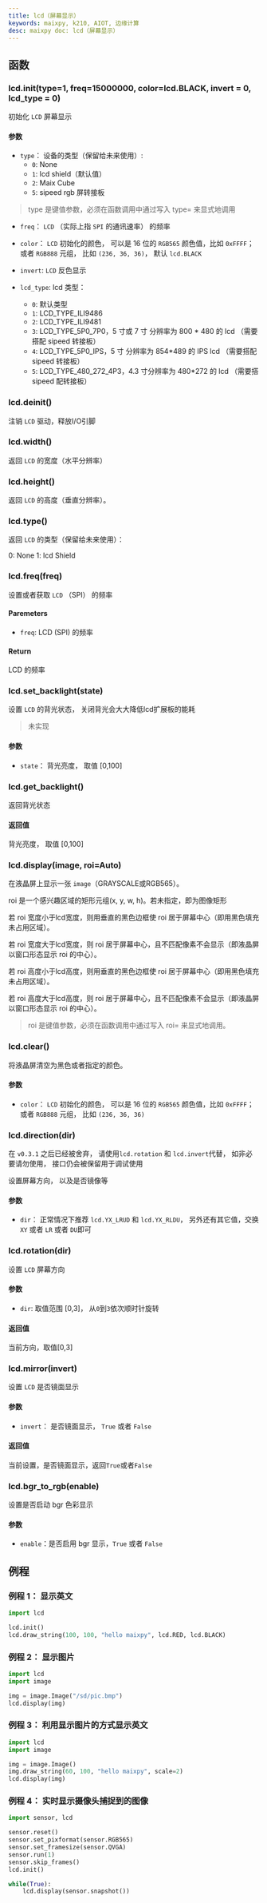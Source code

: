 ```yaml
---
title: lcd（屏幕显示）
keywords: maixpy, k210, AIOT, 边缘计算
desc: maixpy doc: lcd（屏幕显示）
---
```





## 函数

### lcd.init(type=1, freq=15000000, color=lcd.BLACK, invert = 0, lcd_type = 0)

初始化 `LCD` 屏幕显示

#### 参数

* `type`： 设备的类型（保留给未来使用）:
  * `0`: None
  * `1`: lcd shield（默认值）
  * `2`: Maix Cube
  * `5`: sipeed rgb 屏转接板
> type 是键值参数，必须在函数调用中通过写入 type= 来显式地调用

* `freq`： `LCD` （实际上指 `SPI` 的通讯速率） 的频率

* `color`： `LCD` 初始化的颜色， 可以是 16 位的 `RGB565` 颜色值，比如 `0xFFFF`； 或者 `RGB888` 元组， 比如 `(236, 36, 36)`， 默认 `lcd.BLACK`

* `invert`: `LCD` 反色显示

* `lcd_type`: lcd 类型：
  * `0`: 默认类型
  * `1`: LCD_TYPE_ILI9486
  * `2`: LCD_TYPE_ILI9481
  * `3`: LCD_TYPE_5P0_7P0，5 寸或 7 寸 分辨率为 800 * 480 的 lcd （需要搭配 sipeed 转接板）
  * `4`: LCD_TYPE_5P0_IPS，5 寸 分辨率为 854*489 的 IPS lcd （需要搭配 sipeed 转接板）
  * `5`: LCD_TYPE_480_272_4P3，4.3 寸分辨率为 480*272 的 lcd （需要搭 sipeed 配转接板）

### lcd.deinit()

注销 `LCD` 驱动，释放I/O引脚

### lcd.width()

返回 `LCD` 的宽度（水平分辨率）


### lcd.height()

返回 `LCD` 的高度（垂直分辨率）。


### lcd.type()

返回 `LCD` 的类型（保留给未来使用）：

0: None
1: lcd Shield

### lcd.freq(freq)

设置或者获取 `LCD` （SPI） 的频率

#### Paremeters

* `freq`: LCD (SPI) 的频率

#### Return

LCD 的频率


### lcd.set_backlight(state)

设置 `LCD` 的背光状态， 关闭背光会大大降低lcd扩展板的能耗

> 未实现

#### 参数

* `state`： 背光亮度， 取值 [0,100]

### lcd.get_backlight()

返回背光状态

#### 返回值

背光亮度， 取值 [0,100]

### lcd.display(image, roi=Auto)

在液晶屏上显示一张 `image`（GRAYSCALE或RGB565）。

roi 是一个感兴趣区域的矩形元组(x, y, w, h)。若未指定，即为图像矩形

若 roi 宽度小于lcd宽度，则用垂直的黑色边框使 roi 居于屏幕中心（即用黑色填充未占用区域）。

若 roi 宽度大于lcd宽度，则 roi 居于屏幕中心，且不匹配像素不会显示（即液晶屏以窗口形态显示 roi 的中心）。

若 roi 高度小于lcd高度，则用垂直的黑色边框使 roi 居于屏幕中心（即用黑色填充未占用区域）。

若 roi 高度大于lcd高度，则 roi 居于屏幕中心，且不匹配像素不会显示（即液晶屏以窗口形态显示 roi 的中心）。

> roi 是键值参数，必须在函数调用中通过写入 roi= 来显式地调用。

### lcd.clear()

将液晶屏清空为黑色或者指定的颜色。

#### 参数

* `color`： `LCD` 初始化的颜色， 可以是 16 位的 `RGB565` 颜色值，比如 `0xFFFF`； 或者 `RGB888` 元组， 比如 `(236, 36, 36)`


### lcd.direction(dir)

在 `v0.3.1` 之后已经被舍弃， 请使用`lcd.rotation` 和 `lcd.invert`代替， 如非必要请勿使用， 接口仍会被保留用于调试使用

设置屏幕方向， 以及是否镜像等

#### 参数

* `dir`： 正常情况下推荐 `lcd.YX_LRUD` 和 `lcd.YX_RLDU`， 另外还有其它值，交换 `XY` 或者 `LR` 或者 `DU`即可

### lcd.rotation(dir)

设置 `LCD` 屏幕方向

#### 参数

* `dir`: 取值范围 [0,3]， 从`0`到`3`依次顺时针旋转

#### 返回值

当前方向，取值[0,3]

### lcd.mirror(invert)

设置 `LCD` 是否镜面显示

#### 参数

* `invert`： 是否镜面显示， `True` 或者 `False`

#### 返回值

当前设置，是否镜面显示，返回`True`或者`False`

### lcd.bgr_to_rgb(enable)

设置是否启动 bgr 色彩显示

#### 参数

* `enable`：是否启用 bgr 显示，`True` 或者 `False`

## 例程

### 例程 1： 显示英文

```python
import lcd

lcd.init()
lcd.draw_string(100, 100, "hello maixpy", lcd.RED, lcd.BLACK)

```

### 例程 2： 显示图片

```python
import lcd
import image

img = image.Image("/sd/pic.bmp")
lcd.display(img)
```

### 例程 3： 利用显示图片的方式显示英文

```python
import lcd
import image

img = image.Image()
img.draw_string(60, 100, "hello maixpy", scale=2) 
lcd.display(img)
```

### 例程 4： 实时显示摄像头捕捉到的图像

```python
import sensor, lcd

sensor.reset()
sensor.set_pixformat(sensor.RGB565)
sensor.set_framesize(sensor.QVGA)
sensor.run(1)
sensor.skip_frames()
lcd.init()

while(True):
    lcd.display(sensor.snapshot())
```




